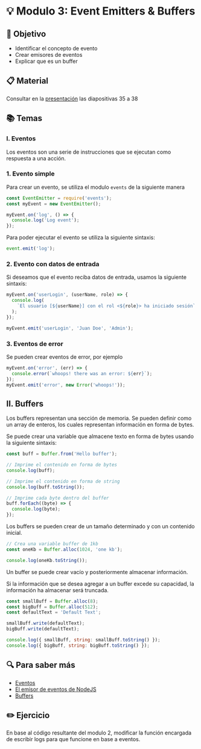 # :bulb: Modulo 3: Event Emitters & Buffers

## :book: Objetivo

- Identificar el concepto de evento
- Crear emisores de eventos
- Explicar que es un buffer

## :clipboard: Material

Consultar en la [presentación](https://docs.google.com/presentation/d/1TgLKdAw54CHIy4n3jbXIbLHM--xYYYd9MOC6h0HsJqU/edit?usp=sharing) las diapositivas 35 a 38

## :books: Temas

### I. Eventos

Los eventos son una serie de instrucciones que se ejecutan como respuesta a una acción.

### 1. Evento simple

Para crear un evento, se utiliza el modulo `events` de la siguiente manera

```js
const EventEmitter = require('events');
const myEvent = new EventEmitter();

myEvent.on('log', () => {
  console.log('Log event');
});
```

Para poder ejecutar el evento se utiliza la siguiente sintaxis:

```js
event.emit('log');
```

### 2. Evento con datos de entrada

Si deseamos que el evento reciba datos de entrada, usamos la siguiente sintaxis:

```js
myEvent.on('userLogin', (userName, role) => {
  console.log(
    `El usuario [${userName}] con el rol <${role}> ha iniciado sesión`
  );
});

myEvent.emit('userLogin', 'Juan Doe', 'Admin');
```

### 3. Eventos de error

Se pueden crear eventos de error, por ejemplo

```js
myEvent.on('error', (err) => {
  console.error(`whoops! there was an error: ${err}`);
});
myEvent.emit('error', new Error('whoops!'));
```

## II. Buffers

Los buffers representan una sección de memoria. Se pueden definir como un array de enteros, los cuales representan información en forma de bytes.

Se puede crear una variable que almacene texto en forma de bytes usando la siguiente sintaxis:

```js
const buff = Buffer.from('Hello buffer');

// Imprime el contenido en forma de bytes
console.log(buff);

// Imprime el contenido en forma de string
console.log(buff.toString());

// Imprime cada byte dentro del buffer
buff.forEach((byte) => {
  console.log(byte);
});
```

Los buffers se pueden crear de un tamaño determinado y con un contenido inicial.

```js
// Crea una variable buffer de 1kb
const oneKb = Buffer.alloc(1024, 'one kb');

console.log(oneKb.toString());
```

Un buffer se puede crear vacío y posteriormente almacenar información.

Si la información que se desea agregar a un buffer excede su capacidad, la información ha almacenar será truncada.

```js
const smallBuff = Buffer.alloc(8);
const bigBuff = Buffer.alloc(512);
const defaultText = 'Default Text';

smallBuff.write(defaultText);
bigBuff.write(defaultText);

console.log({ smallBuff, string: smallBuff.toString() });
console.log({ bigBuff, string: bigBuff.toString() });
```

## :mag: Para saber más

- [Eventos](https://nodejs.org/api/events.html)
- [El emisor de eventos de NodeJS](https://nodejs.dev/en/learn/the-nodejs-event-emitter/)
- [Buffers](https://nodejs.org/api/buffer.html)

## :pencil2: Ejercicio

En base al código resultante del modulo 2, modificar la función encargada de escribir logs para que funcione en base a eventos.
